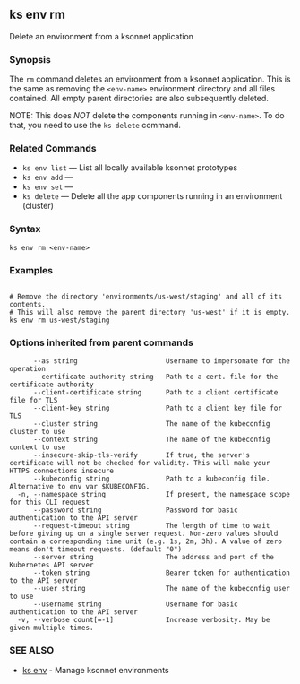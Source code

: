 ## ks env rm

Delete an environment from a ksonnet application

### Synopsis



The `rm` command deletes an environment from a ksonnet application. This is
the same as removing the `<env-name>` environment directory and all files
contained. All empty parent directories are also subsequently deleted.

NOTE: This does *NOT* delete the components running in `<env-name>`. To do that, you
need to use the `ks delete` command.

### Related Commands

* `ks env list` — List all locally available ksonnet prototypes
* `ks env add` — 
* `ks env set` — 
* `ks delete` — Delete all the app components running in an environment (cluster)

### Syntax


```
ks env rm <env-name>
```

### Examples

```

# Remove the directory 'environments/us-west/staging' and all of its contents.
# This will also remove the parent directory 'us-west' if it is empty.
ks env rm us-west/staging
```

### Options inherited from parent commands

```
      --as string                      Username to impersonate for the operation
      --certificate-authority string   Path to a cert. file for the certificate authority
      --client-certificate string      Path to a client certificate file for TLS
      --client-key string              Path to a client key file for TLS
      --cluster string                 The name of the kubeconfig cluster to use
      --context string                 The name of the kubeconfig context to use
      --insecure-skip-tls-verify       If true, the server's certificate will not be checked for validity. This will make your HTTPS connections insecure
      --kubeconfig string              Path to a kubeconfig file. Alternative to env var $KUBECONFIG.
  -n, --namespace string               If present, the namespace scope for this CLI request
      --password string                Password for basic authentication to the API server
      --request-timeout string         The length of time to wait before giving up on a single server request. Non-zero values should contain a corresponding time unit (e.g. 1s, 2m, 3h). A value of zero means don't timeout requests. (default "0")
      --server string                  The address and port of the Kubernetes API server
      --token string                   Bearer token for authentication to the API server
      --user string                    The name of the kubeconfig user to use
      --username string                Username for basic authentication to the API server
  -v, --verbose count[=-1]             Increase verbosity. May be given multiple times.
```

### SEE ALSO
* [ks env](ks_env.md)	 - Manage ksonnet environments

